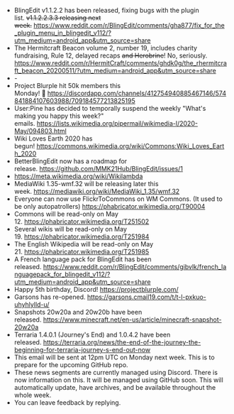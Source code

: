 -   BlingEdit v1.1.2.2 has been released, fixing bugs with the plugin list. ~~v1.1.2.2.3.3 releasing next week.~~ <https://www.reddit.com/r/BlingEdit/comments/gha877/fix_for_the_plugin_menu_in_blingedit_v112/?utm_medium=android_app&utm_source=share>
-   The Hermitcraft Beacon volume 2, number 19, includes charity fundraising, Rule 12, delayed recaps ~~and Herobrine~~! No, seriously.  <https://www.reddit.com/r/HermitCraft/comments/ghdk0g/the_rhermitcraft_beacon_20200511/?utm_medium=android_app&utm_source=share>
-   \-
-   Project Blurple hit 50k members this Monday! 🎉 <https://discordapp.com/channels/412754940885467146/574841884107603988/709184577213825195>
-   User:Pine has decided to temporally suspend the weekly "What's making you happy this week?" emails. <https://lists.wikimedia.org/pipermail/wikimedia-l/2020-May/094803.html>
-   Wiki Loves Earth 2020 has begun! <https://commons.wikimedia.org/wiki/Commons:Wiki_Loves_Earth_2020>
-   BetterBlingEdit now has a roadmap for release. <https://github.com/MMK21Hub/BlingEdit/issues/1>
-   <https://meta.wikimedia.org/wiki/Wikilambda>
-   MediaWiki 1.35-wmf.32 will be releasing later this week. <https://mediawiki.org/wiki/MediaWiki_1.35/wmf.32>
-   Everyone can now use FlickrToCommons on WM Commons. (It used to be only autopatrollers) <https://phabricator.wikimedia.org/T90004>
-   Commons will be read-only on May 12. <https://phabricator.wikimedia.org/T251502>
-   Several wikis will be read-only on May 19. <https://phabricator.wikimedia.org/T251984>
-   The English Wikipedia will be read-only on May 21. <https://phabricator.wikimedia.org/T251985>
-   A French language pack for BlingEdit has been released. <https://www.reddit.com/r/BlingEdit/comments/gibvlk/french_languagepack_for_blingedit_v112/?utm_medium=android_app&utm_source=share>
-   Happy 5th birthday, Discord! <https://projectblurple.com/>
-   Garsons has re-opened. <https://garsons.cmail19.com/t/t-l-pxkuo-uhyhlylld-u/>
-   Snapshots 20w20a and 20w20b have been released. <https://www.minecraft.net/en-us/article/minecraft-snapshot-20w20a>
-   Terraria 1.4.0.1 (Journey's End) and 1.0.4.2 have been released. <https://terraria.org/news/the-end-of-the-journey-the-beginning-for-terraria-journey-s-end-out-now>
-   This email will be sent at 12pm UTC on Monday next week. This is to prepare for the upcoming GitHub repo.
-   These news segments are currently managed using Discord. There is now information on this. It will be managed using GitHub soon. This will automatically update, have archives, and be available throughout the whole week.
-   You can leave feedback by replying.
